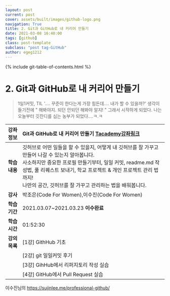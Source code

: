 ```yaml
---
layout: post
current: post
cover: assets/built/images/github-logo.png
navigation: True
title: 2. Git과 GitHub로 내 커리어 만들기
date: 2021-03-08 16:40:00
tags: [github]
class: post-template
subclass: "post tag-GitHub"
author: egeg1212
---
```


{% include git-table-of-contents.html %}

# 2. Git과 GitHub로 내 커리어 만들기

> 1일1커밋, TIL
> '.... 꾸준이 한다는게 가장 힘든데.... 내가 할 수 있을까?' 생각이 들기전에
> " 해봐야지. 되던 안되던 해봐야 알지! "
> 그래서 시작하게 되었다.
> 나는 오늘부터 깃잔디를 심는 농부가 되었다....ㅋ.ㅋ

| **강좌정보** | Git과 GitHub로 내 커리어 만들기 [Tacademy강좌링크](https://tacademy.skplanet.com/live/player/onlineLectureDetail.action?seq=130)                                                                                                                                                                   |
| :----------: | :------------------------------------------------------------------------------------------------------------------------------------------------------------------------------------------------------------------------------------------------------------------------------------------------- |
| **학습내용** | 깃허브로 어떤 일들을 할 수 있을지, 어떻게 내 깃허브를 잘 가꾸고 만들어 나갈 수 있는지 알아봅니다.<br>사소하지만 중요한 프로필 만들기부터, 일일 커밋, readme.md 작성법, 풀 리퀘스트 보내기, 학교 프로젝트 & 개인 프로젝트 관리 법까지!<br>나만의 공간, 깃허브를 잘 가꾸고 관리하는 법을 배워봅니다. |
|   **강사**   | 박조은(Code For Women),이수진(Code For Women)                                                                                                                                                                                                                                                      |
| **학습기간** | 2021.03.07~2021.03.23 **이수완료**                                                                                                                                                                                                                                                                 |
| **학습시간** | 01:52:30                                                                                                                                                                                                                                                                                           |
| **강의목록** | [1강] GithHub 기초                                                                                                                                                                                                                                                                                 |
|              | [2강] git 일일커밋 후기                                                                                                                                                                                                                                                                            |
|              | [3강] GihHub에서 리퍼지토리 작성 실습                                                                                                                                                                                                                                                              |
|              | [4강] GitHub에서 Pull Request 실습                                                                                                                                                                                                                                                                 |

이수진님의 <https://sujinlee.me/professional-github/>

<br><br>
